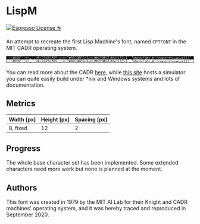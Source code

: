 # LispM

[![Espresso License :coffee:](https://img.shields.io/badge/license-Espresso%20☕-7890F0.svg)](https://github.com/jack23247/espresso-license)

An attempt to recreate the first Lisp Machine's font, named `CPTFONT` in the MIT CADR operating system.

![LispM.png](https://raw.githubusercontent.com/jack23247/rasterfonts/master/LispM/LispM.png)

You can read more about the CADR [here](https://dspace.mit.edu/handle/1721.1/5718), while [this site](http://www.unlambda.com/cadr/) hosts a simulator you can quite easily build under *nix and Windows systems and lots of documentation.

## Metrics

| Width [px] | Height [px] | Spacing [px] |
| ---------- | ----------- | ------------ |
| 8, fixed   | 12          | 2            |

## Progress

The whole base character set has been implemented. Some extended characters need more work but none is planned at the moment.

## Authors

This font was created in 1979 by the MIT AI Lab for their Knight and CADR machines' operating system, and it was hereby traced and reproduced in September 2020.
